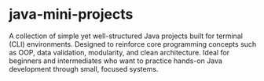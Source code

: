 # java-mini-projects
A collection of simple yet well-structured Java projects built for terminal (CLI) environments. Designed to reinforce core programming concepts such as OOP, data validation, modularity, and clean architecture. Ideal for beginners and intermediates who want to practice hands-on Java development through small, focused systems.
